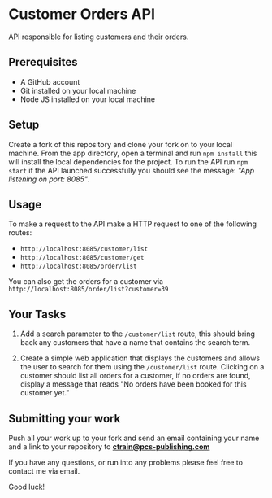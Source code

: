 # Customer Orders API
API responsible for listing customers and their orders.

## Prerequisites
* A GitHub account
* Git installed on your local machine
* Node JS installed on your local machine

## Setup
Create a fork of this repository and clone your fork on to your local machine. From the app directory, open a terminal and run `npm install` this will install the local dependencies for the project. To run the API run `npm start` if the API launched successfully you should see the message: *"App listening on port: 8085"*.

## Usage
To make a request to the API make a HTTP request to one of the following routes:

* `http://localhost:8085/customer/list`
* `http://localhost:8085/customer/get` 
* `http://localhost:8085/order/list`

You can also get the orders for a customer via `http://localhost:8085/order/list?customer=39`

## Your Tasks

1. Add a search parameter to the `/customer/list` route, this should bring back any customers that have a name that contains the search term.

2. Create a simple web application that displays the customers and allows the user to search for them using the `/customer/list` route. Clicking on a customer should list all orders for a customer, if no orders are found, display a message that reads "No orders have been booked for this customer yet."

## Submitting your work

Push all your work up to your fork and send an email containing your name and a link to your repository to **ctrain@pcs-publishing.com**

If you have any questions, or run into any problems please feel free to contact me via email.

Good luck!